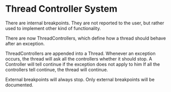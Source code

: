 # Thread Controller System

There are internal breakpoints. They are not reported to the user, but rather
used to implement other kind of functionality.

There are now ThreadControllers, which define how a thread should behave after
an exception.

ThreadControllers are appended into a Thread. Whenever an exception occurs,
the thread will ask all the controllers whether it should stop. A Controller
will tell continue if the exception does not apply to him
If all the controllers tell continue, the thread will continue.

External breakpoints will always stop. Only external breakpoints will be
documented.
